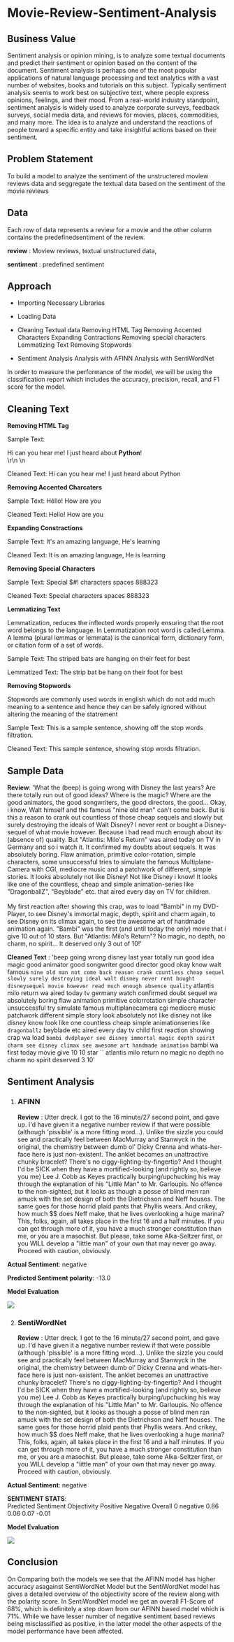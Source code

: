 # Movie-Review-Sentiment-Analysis

## Business Value

Sentiment analysis or opinion mining, is to analyze some textual documents and predict their sentiment or opinion based on the content of the document. Sentiment analysis is perhaps one of the most popular applications of natural language processing and text analytics with a vast number of websites, books and tutorials on this subject. Typically sentiment analysis seems to work best on subjective text, where people express opinions, feelings, and their mood. From a real-world industry standpoint, sentiment analysis is widely used to analyze corporate surveys, feedback surveys, social media data, and reviews for movies, places, commodities, and many more. The idea is to analyze and understand the reactions of people toward a specific entity and take insightful actions based on their sentiment. 

## Problem Statement

To build a model to analyze the sentiment of the unstructered moview reviews data and seggregate the textual data based on the sentiment of the movie reviews

## Data

Each row of data represents a review for a movie and the other column contains the predefinedsentiment of the review.

__review__ : Moview reviews, textual unstructured data,  

__sentiment__ : predefined sentiment

## Approach

+ Importing Necessary Libraries

+ Loading Data

+ Cleaning Textual data
Removing HTML Tag
Removing Accented Characters
Expanding Contractions
Removing special characters
Lemmatizing Text
Removing Stopwords

+ Sentiment Analysis
Analysis with AFINN
Analysis with SentiWordNet

In order to measure the performance of the model, we will be using the classification report which includes the accuracy, precision, recall, and F1 score for the model.

## Cleaning Text

__Removing HTML Tag__

Sample Text: <p>Hi can you hear me! I just heard about <b>Python</b>!<br/>\r\n \n

Cleaned Text:  Hi can you hear me! I just heard about Python

__Removing Accented Charcaters__

Sample Text: Héllo! How are you

Cleaned Text: Hello! How are you

__Expanding Constractions__

Sample Text: It's an amazing language, He's learning

Cleaned Text: It is an amazing language, He is learning

__Removing Special Characters__

Sample Text: Special $#! characters   spaces 888323

Cleaned Text: Special characters spaces 888323

__Lemmatizing Text__

Lemmatization, reduces the inflected words properly ensuring that the root word belongs to the language. In Lemmatization root word is called Lemma. A lemma (plural lemmas or lemmata) is the canonical form, dictionary form, or citation form of a set of words.

Sample Text: The striped bats are hanging on their feet for best

Lemmatized Text:  The strip bat be hang on their foot for best

__Removing Stopwords__

Stopwords are commonly used words in english which do not add much meaning to a sentence and hence they can be safely ignored without altering the meaning of the statrement

Sample Text:  This is a sample sentence, showing off the stop words filtration.

Cleaned Text: This sample sentence, showing stop words filtration.

## Sample Data

__Review__: 'What the (beep) is going wrong with Disney the last years? Are there totally run out of good ideas? Where is the magic? Where are the good animators, the good songwriters, the good directors, the good... Okay, i know, Walt himself and the famous "nine old man" can\'t come back. But is this a reason to crank out countless of those cheap sequels and slowly but surely destroying the ideals of Walt Disney? I never rent or bought a Disney-sequel of what movie however. Because i had read much enough about its (absence of) quality. But "Atlantis: Milo\'s Return" was aired today on TV in Germany and so i watch it. It confirmed my doubts about sequels. It was absolutely boring. Flaw animation, primitive color-rotation, simple characters, some unsuccessful tries to simulate the famous Multiplane-Camera with CGI, mediocre music and a patchwork of different, simple stories. It looks absolutely not like Disney! Not like Disney i know! It looks like one of the countless, cheap and simple animation-series like "DragonballZ", "Beyblade" etc. that aired every day on TV for children.<br /><br />My first reaction after showing this crap, was to load "Bambi" in my DVD-Player, to see Disney\'s immortal magic, depth, spirit and charm again, to see Disney on its climax again, to see the awesome art of handmade animation again. "Bambi" was the first (and until today the only) movie that i give 10 out of 10 stars. But "Atlantis: Milo\'s Return"? No magic, no depth, no charm, no spirit... It deserved only 3 out of 10!'

__Cleaned Text__ : 'beep going wrong disney last year totally run good idea magic good animator good songwriter good director good okay know walt famous `` nine old man not come back reason crank countless cheap sequel slowly surely destroying ideal walt disney never rent bought disneysequel movie however read much enough absence quality `` atlantis milo return wa aired today tv germany watch confirmed doubt sequel wa absolutely boring flaw animation primitive colorrotation simple character unsuccessful try simulate famous multiplanecamera cgi mediocre music patchwork different simple story look absolutely not like disney not like disney know look like one countless cheap simple animationseries like `` dragonballz `` beyblade etc aired every day tv child first reaction showing crap wa load `` bambi dvdplayer see disney immortal magic depth spirit charm see disney climax see awesome art handmade animation `` bambi wa first today movie give 10 10 star `` atlantis milo return no magic no depth no charm no spirit deserved 3 10'

## Sentiment Analysis

1. ### __AFINN__

	__Review__ : Utter dreck. I got to the 16 minute/27 second point, and gave up. I'd have given it a negative number review if that were possible (although 'pissible' is a more fitting word...). Unlike the sizzle you could see and practically feel between MacMurray and Stanwyck in the original, the chemistry between dumb ol' Dicky Crenna and whats-her-face here is just non-existent. The anklet becomes an unattractive chunky bracelet? There's no ciggy-lighting-by-fingertip? And I thought I'd be SICK when they have a mortified-looking (and rightly so, believe you me) Lee J. Cobb as Keyes practically burping/upchucking his way through the explanation of his "Little Man" to Mr. Garloupis. No offence to the non-sighted, but it looks as though a posse of blind men ran amuck with the set design of both the Dietrichson and Neff houses. The same goes for those horrid plaid pants that Phyllis wears. And crikey, how much $$ does Neff make, that he lives overlooking a huge marina? This, folks, again, all takes place in the first 16 and a half minutes. If you can get through more of it, you have a much stronger constitution than me, or you are a masochist. But please, take some Alka-Seltzer first, or you WILL develop a "little man" of your own that may never go away. Proceed with caution, obviously.

__Actual Sentiment__: negative

__Predicted Sentiment polarity__: -13.0


__Model Evaluation__

![](Images/AFINN.PNG)

2. ### __SentiWordNet__

	__Review__ : Utter dreck. I got to the 16 minute/27 second point, and gave up. I'd have given it a negative number review if that were possible (although 'pissible' is a more fitting word...). Unlike the sizzle you could see and practically feel between MacMurray and Stanwyck in the original, the chemistry between dumb ol' Dicky Crenna and whats-her-face here is just non-existent. The anklet becomes an unattractive chunky bracelet? There's no ciggy-lighting-by-fingertip? And I thought I'd be SICK when they have a mortified-looking (and rightly so, believe you me) Lee J. Cobb as Keyes practically burping/upchucking his way through the explanation of his "Little Man" to Mr. Garloupis. No offence to the non-sighted, but it looks as though a posse of blind men ran amuck with the set design of both the Dietrichson and Neff houses. The same goes for those horrid plaid pants that Phyllis wears. And crikey, how much $$ does Neff make, that he lives overlooking a huge marina? This, folks, again, all takes place in the first 16 and a half minutes. If you can get through more of it, you have a much stronger constitution than me, or you are a masochist. But please, take some Alka-Seltzer first, or you WILL develop a "little man" of your own that may never go away. Proceed with caution, obviously.

__Actual Sentiment__: negative
     
__SENTIMENT STATS__:                                      
  Predicted Sentiment Objectivity Positive Negative Overall
0            negative        0.86     0.06     0.07   -0.01

__Model Evaluation__

![](Images/SentiWord.PNG)

## __Conclusion__
On Comparing both the models we see that the AFINN model has higher accuracy asagainst SentiWordNet Model but the SentiWordNet model has gives a detailed overview of the objectivity score of the review along with the polarity score. In SentiWordNet model we get an overall F1-Score of 68%, which is definitely a step down from our AFINN based model which is 71%. While we have lesser number of negative sentiment based reviews being misclassified as positive, in the latter model the other aspects of the model performance have been affected.
